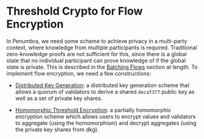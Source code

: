 # Threshold Crypto for Flow Encryption

In Penumbra, we need some scheme to achieve privacy in a multi-party context,
where knowledge from multiple participants is required. Traditional
zero-knowledge proofs are not sufficient for this, since there is a global
state that no individual participant can prove knowledge of if the global state
is private. This is described in the [Batching
Flows](../concepts/batching_flows.md) section at length. To implement flow
encryption, we need a few constructions:

* [Distributed Key Generation](./flow-encryption/dkg.md): a distributed key generation scheme that allows a quorum of validators to derive a shared `decaf377` public key as well as a set of private key shares.

* [Homomorphic Threshold Encryption](./flow-encryption/threshold-encryption.md): a partially homomorphic encryption scheme which allows users to encrypt values and validators to aggregate (using the homomorphism) and decrypt aggregates (using the private key shares from dkg).

